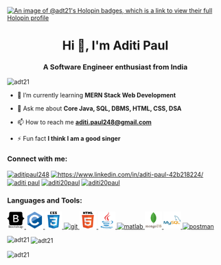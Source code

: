 [![An image of @adt21's Holopin badges, which is a link to view their full Holopin profile](https://holopin.me/adt21)](https://holopin.io/@adt21)
<h1 align="center">Hi 👋, I'm Aditi Paul</h1>
<h3 align="center">A Software Engineer enthusiast from India</h3>	

<p align="left"> <img src="https://komarev.com/ghpvc/?username=adt21&label=Profile%20views&color=0e75b6&style=flat" alt="adt21" /> </p>

- 🌱 I’m currently learning **MERN Stack Web Development**

- 💬 Ask me about **Core Java, SQL, DBMS, HTML, CSS, DSA**

- 📫 How to reach me **aditi.paul248@gmail.com**

- ⚡ Fun fact **I think I am a good singer**

<h3 align="left">Connect with me:</h3>
<p align="left">
<a href="https://twitter.com/aditipaul248" target="blank"><img align="center" src="https://raw.githubusercontent.com/rahuldkjain/github-profile-readme-generator/master/src/images/icons/Social/twitter.svg" alt="aditipaul248" height="30" width="40" /></a>
<a href="https://linkedin.com/in/https://www.linkedin.com/in/aditi-paul-42b218224/" target="blank"><img align="center" src="https://raw.githubusercontent.com/rahuldkjain/github-profile-readme-generator/master/src/images/icons/Social/linked-in-alt.svg" alt="https://www.linkedin.com/in/aditi-paul-42b218224/" height="30" width="40" /></a>
<a href="https://fb.com/aditi paul" target="blank"><img align="center" src="https://raw.githubusercontent.com/rahuldkjain/github-profile-readme-generator/master/src/images/icons/Social/facebook.svg" alt="aditi paul" height="30" width="40" /></a>
<a href="https://www.hackerrank.com/aditi20paul" target="blank"><img align="center" src="https://raw.githubusercontent.com/rahuldkjain/github-profile-readme-generator/master/src/images/icons/Social/hackerrank.svg" alt="aditi20paul" height="30" width="40" /></a>
<a href="https://auth.geeksforgeeks.org/user/aditi20paul" target="blank"><img align="center" src="https://raw.githubusercontent.com/rahuldkjain/github-profile-readme-generator/master/src/images/icons/Social/geeks-for-geeks.svg" alt="aditi20paul" height="30" width="40" /></a>
</p>

<h3 align="left">Languages and Tools:</h3>
<p align="left"> <a href="https://getbootstrap.com" target="_blank" rel="noreferrer"> <img src="https://raw.githubusercontent.com/devicons/devicon/master/icons/bootstrap/bootstrap-plain-wordmark.svg" alt="bootstrap" width="40" height="40"/> </a> <a href="https://www.cprogramming.com/" target="_blank" rel="noreferrer"> <img src="https://raw.githubusercontent.com/devicons/devicon/master/icons/c/c-original.svg" alt="c" width="40" height="40"/> </a> <a href="https://www.w3schools.com/css/" target="_blank" rel="noreferrer"> <img src="https://raw.githubusercontent.com/devicons/devicon/master/icons/css3/css3-original-wordmark.svg" alt="css3" width="40" height="40"/> </a> <a href="https://git-scm.com/" target="_blank" rel="noreferrer"> <img src="https://www.vectorlogo.zone/logos/git-scm/git-scm-icon.svg" alt="git" width="40" height="40"/> </a> <a href="https://www.w3.org/html/" target="_blank" rel="noreferrer"> <img src="https://raw.githubusercontent.com/devicons/devicon/master/icons/html5/html5-original-wordmark.svg" alt="html5" width="40" height="40"/> </a> <a href="https://www.java.com" target="_blank" rel="noreferrer"> <img src="https://raw.githubusercontent.com/devicons/devicon/master/icons/java/java-original.svg" alt="java" width="40" height="40"/> </a> <a href="https://www.mathworks.com/" target="_blank" rel="noreferrer"> <img src="https://upload.wikimedia.org/wikipedia/commons/2/21/Matlab_Logo.png" alt="matlab" width="40" height="40"/> </a> <a href="https://www.mongodb.com/" target="_blank" rel="noreferrer"> <img src="https://raw.githubusercontent.com/devicons/devicon/master/icons/mongodb/mongodb-original-wordmark.svg" alt="mongodb" width="40" height="40"/> </a> <a href="https://www.mysql.com/" target="_blank" rel="noreferrer"> <img src="https://raw.githubusercontent.com/devicons/devicon/master/icons/mysql/mysql-original-wordmark.svg" alt="mysql" width="40" height="40"/> </a> <a href="https://postman.com" target="_blank" rel="noreferrer"> <img src="https://www.vectorlogo.zone/logos/getpostman/getpostman-icon.svg" alt="postman" width="40" height="40"/> </a> </p>

<p><img align="left" src="https://github-readme-stats.vercel.app/api/top-langs?username=adt21&show_icons=true&locale=en&layout=compact" alt="adt21" /></p>

<p>&nbsp;<img align="center" src="https://github-readme-stats.vercel.app/api?username=adt21&show_icons=true&locale=en" alt="adt21" /></p>

<p><img align="center" src="https://github-readme-streak-stats.herokuapp.com/?user=adt21&" alt="adt21" /></p>

